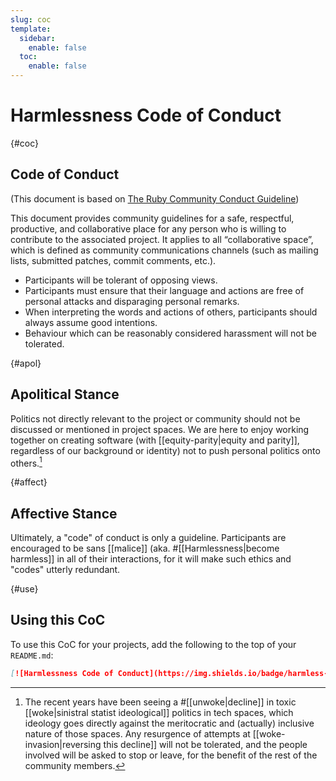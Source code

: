 ```yaml
---
slug: coc
template:
  sidebar:
    enable: false
  toc:
    enable: false
---
```


# Harmlessness Code of Conduct

{#coc}
## Code of Conduct

(This document is based on [The Ruby Community Conduct Guideline](https://www.ruby-lang.org/en/conduct/))

This document provides community guidelines for a safe, respectful, productive, and collaborative place for any person who is willing to contribute to the associated project. It applies to all “collaborative space”, which is defined as community communications channels (such as mailing lists, submitted patches, commit comments, etc.).

- Participants will be tolerant of opposing views.
- Participants must ensure that their language and actions are free of personal attacks and disparaging personal remarks.
- When interpreting the words and actions of others, participants should always assume good intentions.
- Behaviour which can be reasonably considered harassment will not be tolerated.

{#apol}
## Apolitical Stance

Politics not directly relevant to the project or community should not be discussed or mentioned in project spaces. We are here to enjoy working together on creating software (with [[equity-parity|equity and parity]], regardless of our background or identity) not to push personal politics onto others.[^1]


{#affect}
## Affective Stance

Ultimately, a "code" of conduct is only a guideline. Participants are encouraged to be sans [[malice]] (aka. #[[Harmlessness|become harmless]] in all of their interactions, for it will make such ethics and "codes" utterly redundant.

{#use}
## Using this CoC

To use this CoC for your projects, add the following to the top of your `README.md`:

```markdown
[![Harmlessness Code of Conduct](https://img.shields.io/badge/harmless-8A2BE2)](https://srid.ca/coc "This project follows the 'Harmlessness Code of Conduct'")
```


[^1]: The recent years have been seeing a #[[unwoke|decline]] in toxic [[woke|sinistral statist ideological]] politics in tech spaces, which ideology goes directly against the meritocratic and (actually[^2]) inclusive nature of those spaces. Any resurgence of attempts at [[woke-invasion|reversing this decline]] will not be tolerated, and the people involved will be asked to stop or leave, for the benefit of the rest of the community members.

[^2]: *actually*, as opposed to being a virtue signal or a [[Luxury beliefs|luxury belief]] only.
